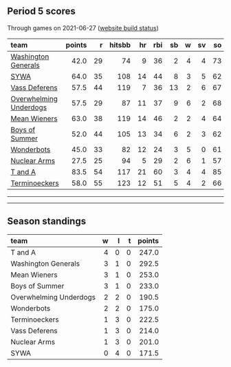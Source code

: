 

## Period 5 scores

Through games on 2021-06-27 ([website build status](https://github.com/brian-bot/pl-site/actions))


|team                                              | points|  r| hitsbb| hr| rbi| sb|  w| sv| so|   era|  whip|
|:-------------------------------------------------|------:|--:|------:|--:|---:|--:|--:|--:|--:|-----:|-----:|
|[Washington Generals](./washingtongenerals)       |   42.0| 29|     74|  9|  36|  2|  4|  4| 73| 3.429| 1.143|
|[SYWA](./sywa)                                    |   64.0| 35|    108| 14|  44|  8|  3|  5| 62| 2.194| 1.069|
|[Vass Deferens](./vassdeferens)                   |   57.5| 44|    119|  7|  36| 13|  2|  6| 67| 3.296| 1.366|
|[Overwhelming Underdogs](./overwhelmingunderdogs) |   57.5| 29|     87| 11|  37|  9|  6|  2| 68| 2.579| 1.028|
|[Mean Wieners](./meanwieners)                     |   63.0| 38|    119| 14|  46|  2|  2|  4| 64| 2.356| 0.926|
|[Boys of Summer](./boysofsummer)                  |   52.0| 44|    105| 13|  34|  6|  2|  3| 62| 2.983| 0.994|
|[Wonderbots](./wonderbots)                        |   45.0| 33|     82| 12|  24|  3|  5|  0| 61| 1.901| 0.951|
|[Nuclear Arms](./nucleararms)                     |   27.5| 25|     94|  5|  29|  2|  6|  1| 57| 3.857| 1.317|
|[T and A](./tanda)                                |   83.5| 54|    117| 21|  60|  3|  4|  4| 85| 1.838| 0.906|
|[Terminoeckers](./terminoeckers)                  |   58.0| 55|    123| 12|  51|  5|  4|  2| 66| 5.289| 1.407|

* * *
* * *

## Season standings


|team                   |  w|  l|  t| points|
|:----------------------|--:|--:|--:|------:|
|T and A                |  4|  0|  0|  247.0|
|Washington Generals    |  3|  1|  0|  292.5|
|Mean Wieners           |  3|  1|  0|  253.0|
|Boys of Summer         |  3|  1|  0|  233.0|
|Overwhelming Underdogs |  2|  2|  0|  190.5|
|Wonderbots             |  2|  2|  0|  175.0|
|Terminoeckers          |  1|  3|  0|  222.5|
|Vass Deferens          |  1|  3|  0|  214.0|
|Nuclear Arms           |  1|  3|  0|  201.0|
|SYWA                   |  0|  4|  0|  171.5|



